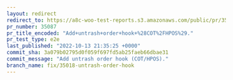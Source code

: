 ```yaml
---
layout: redirect
redirect_to: https://a8c-woo-test-reports.s3.amazonaws.com/public/pr/35087/e2e/index.html
pr_number: 35087
pr_title_encoded: "Add+untrash+order+hook+%28COT%2FHPOS%29."
pr_test_type: e2e
last_published: "2022-10-13 21:35:25 +0000"
commit_sha: 3a079b02795d0f059f697fd5ab25faeb66dbae31
commit_message: "Add untrash order hook (COT/HPOS)."
branch_name: fix/35018-untrash-order-hook
---
```

